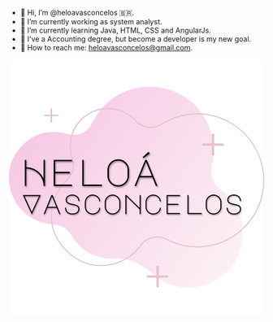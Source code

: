 - 👋 Hi, I’m @heloavasconcelos :brazil:.
- 🔭 I’m currently working as system analyst.
- 🌱 I’m currently learning Java, HTML, CSS and AngularJs.
- :dart: I've a Accounting degree, but become a developer is my new goal.
- :e-mail: How to reach me: heloavasconcelos@gmail.com.

![HV](https://github.com/heloavasconcelos/heloavasconcelos/blob/main/Logo%20HV.svg "Hello-á!")

<!---
heloavasconcelos/heloavasconcelos is a ✨ special ✨ repository because its `README.md` (this file) appears on your GitHub profile.
You can click the Preview link to take a look at your changes.
--->
